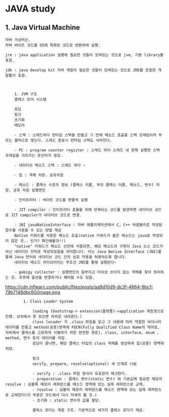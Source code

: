 # JAVA study

## 1. Java Virtual Machine
    자바 가상머신.
    자바 바이트 코드를 OS에 특화된 코드로 변환하여 실행.

    jre : java application 실행에 필요한 것들이 모여있는 것으로 jvm, 기본 library를 포함.
    
    jdk : java develop kit 자바 개발이 필요한 것들이 모여있는 것으로 JRE를 포함한 개발툴이 포함.



        1. JVM 구조
        클래스 로더 시스템
        
        로딩
        링크
        초기화
        메모리
        
        - 스택 : 스레드마다 런타임 스택을 만들고 그 안에 메소드 호출을 스택 프레임이라 부르는 믈럭으로 쌓는다. 스레드 종료시 런타임 스택도 사라진다.

        - PC : program counter register : 스레드 마다 스레드 내 현재 실행한 스택 프레임을 가르키는 포인터가 생성.

        - 네이티브 메소드 스택 : 스레드 마다 ~

        - 힙 : 객체 저장. 공유자원

        - 메소드 : 클래스 수준의 정보 (클래스 이름, 부모 클래스 이름, 메소드, 변수) 저장, 공유 자원 실행엔진
        
        - 인터프리터 : 바이트 코드를 한줄씩 실행

        - JIT compiler : 인터프리터 효율을 위해 반복되는 코드를 발견하면 네이티브 코드로 JIT compiler가 네이티브 코드로 변경.

        - JNI javaNativeInterface : 자바 애플리케이션에서 C, C++ 어셈블리로 작성된 함수를 사용할 수 있는 방법 제공
        Native 키워드를 사용한 메소드 호출(native 키워드가 붙은 메소드는 java로 작성되지 않은 것.. 인가? 확인해볼것!!)
        "native" 키워드가 메소드 선언에 사용되면, 해당 메소드의 구현이 Java 소스 코드가 아닌 네이티브 언어로 작성되었음을 의미합니다. 이는 Java Native Interface (JNI)를 통해 Java 언어와 네이티브 코드 간의 상호 작용을 허용하도록 합니다.
        네이티브 메소드 라이브러리는 무조건 JNI를 통해 실행된다~

        - gabigy collecter : 실행엔진의 일부이고 더이상 쓰이지 않는 객체를 찾아 정리하는 것. 추후에 옵션을 변경하거나 해야할 수도 있음.

https://cdn.inflearn.com/public/files/posts/aa9d10d9-dc3f-4664-9bc1-79b7148dbc60/image.png

            1. Class Loader System
                
                loading (bootstrap-> extension(플랫폼)->application 계층형으로 진행. 상위에서 못 읽으면 하위로 내려준다.)
                class locader 가 .class 파일을 읽고 그 내용에 따라 적잘한 바이너리 데이터를 만들고 method(공용)영역에 FQCN(Fully Qualified Class Name의 약어로, 자바에서 클래스를 고유하게 식별하기 위한 완전한 경로), class, interface, enum , method, 변수 등의 데이터를 저장.
                로딩이 끝나면, 해당 클래스 타입의 class 객체를 생성하여 힙(공용) 영역에 저장.
                
                링크
                verify, prepare, resolve(optional) 세 단계로 나뉨

                - verify : .class 파일 형식이 유효한지 체크한다.
                - preparation : 클래스 변수(static 변수) 와 기본값에 필요한 메모리 resolve : 심블록 메모리 레퍼런스를 메소드 영역에 있는 실제 레퍼런스로 교체.
                - resolve : 심볼릭 메모리 레퍼런스를 메소드 영역에 있는 실제 레퍼런스로 교체한다(이 부분은 코드에서 다시 자세히 볼 것.)
                - 초기화 : static 변수의 값을 할당.

                클래스 로더는 계층 구조. 기본적으로 세가지 클래스 로더가 제공.

